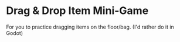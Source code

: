 # Drag & Drop Item Mini-Game
For you to practice dragging items on the floor/bag. (I'd rather do it in Godot)
